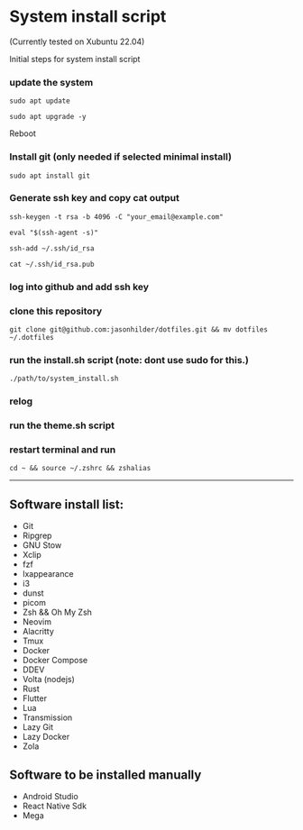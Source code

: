 # System install script
(Currently tested on Xubuntu 22.04)

Initial steps for system install script

### update the system
```
sudo apt update

sudo apt upgrade -y
```
Reboot

### Install git (only needed if selected minimal install)
```
sudo apt install git
```

### Generate ssh key and copy cat output
```
ssh-keygen -t rsa -b 4096 -C "your_email@example.com"

eval "$(ssh-agent -s)"

ssh-add ~/.ssh/id_rsa

cat ~/.ssh/id_rsa.pub
```
### log into github and add ssh key

### clone this repository
```
git clone git@github.com:jasonhilder/dotfiles.git && mv dotfiles ~/.dotfiles
```

### run the install.sh script (note: dont use sudo for this.)
```
./path/to/system_install.sh
```

### relog

### run the theme.sh script

### restart terminal and run
```
cd ~ && source ~/.zshrc && zshalias
```

---
## Software install list:
- Git
- Ripgrep
- GNU Stow
- Xclip
- fzf
- lxappearance
- i3
- dunst
- picom
- Zsh && Oh My Zsh
- Neovim
- Alacritty
- Tmux
- Docker
- Docker Compose
- DDEV
- Volta (nodejs)
- Rust
- Flutter
- Lua
- Transmission
- Lazy Git
- Lazy Docker
- Zola

## Software to be installed manually
- Android Studio
- React Native Sdk
- Mega
